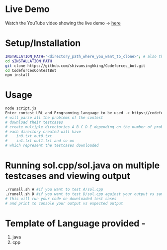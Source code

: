 # Live Demo
Watch the YouTube video showing the live demo -> [here](https://www.youtube.com/watch?v=MXYmbJO4bqU)

# Setup/Installation
```bash
INSTALLATION_PATH="<directory_path_where_you_want_to_clone>"; # also the dir where you will write solution
cd $INSTALLATION_PATH
git clone https://github.com/shivamsinghking/Codeforces_bot.git
cd CodeforcesContestBot
npm install
```

# Usage
```bash
node script.js
Enter contest URL and Programming language to be used -> https://codeforces.com/contest/1521 java
# will parse all the problems of the contest
# download their testcases
# create multiple directories A B C D E depending on the number of problems in contest
# each directory created will have 
#    in0.txt out0.txt 
#    in1.txt out1.txt and so on 
# which represent the testcases downloaded
```

# Running sol.cpp/sol.java on multiple testcases and viewing output
```bash
./runall.sh A #if you want to test A/sol.cpp
./runall.sh D #if you want to test D/sol.cpp against your output vs sample output
# this will run your code on downloaded test cases
# and print to console your output vs expected output
```

# Template of Language provided -
 1. java
 2. cpp